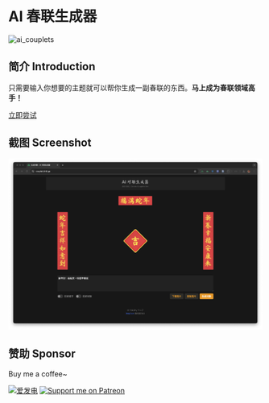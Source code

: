 # AI 春联生成器

![ai_couplets](https://socialify.git.ci/HoshinoSuzumi/ai_couplets/image?custom_description=%E8%BE%93%E5%85%A5%E4%B8%80%E5%8F%A5%E8%AF%9D%E5%B0%B1%E5%8F%AF%E4%BB%A5%E7%94%9F%E6%88%90%E4%B8%80%E5%89%AF%E5%AF%B9%E8%81%94%EF%BC%81%E5%8A%A9%E4%BD%A0%E6%88%90%E4%B8%BA%E5%AF%B9%E5%AF%B9%E8%81%94%E9%AB%98%E6%89%8B&description=1&font=Raleway&forks=1&logo=https%3A%2F%2Fraw.githubusercontent.com%2FHoshinoSuzumi%2Fai_couplets%2Frefs%2Fheads%2Fmain%2Fpublic%2Fandroid-chrome-192x192.png&name=1&pattern=Solid&stargazers=1&theme=Auto)

## 简介 Introduction

只需要输入你想要的主题就可以帮你生成一副春联的东西。**马上成为春联领域高手！**

[立即尝试](https://couplet.bh8.ga/)

## 截图 Screenshot

![screenshot](/public/screenshot.png)

## 赞助 Sponsor

Buy me a coffee~

[![爱发电](https://afdian.moeci.com/11/badge.svg)](https://afdian.com/a/hoshino_suzumi)
[![Support me on Patreon](https://img.shields.io/endpoint.svg?url=https%3A%2F%2Fshieldsio-patreon.vercel.app%2Fapi%3Fusername%3D5ANK41%26type%3Dpledges&style=flat)](https://patreon.com/5ANK41)
